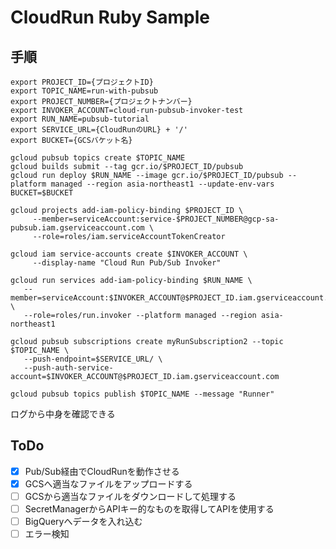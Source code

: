 # CloudRun Ruby Sample

## 手順

```
export PROJECT_ID={プロジェクトID}
export TOPIC_NAME=run-with-pubsub
export PROJECT_NUMBER={プロジェクトナンバー}
export INVOKER_ACCOUNT=cloud-run-pubsub-invoker-test
export RUN_NAME=pubsub-tutorial
export SERVICE_URL={CloudRunのURL} + '/'
export BUCKET={GCSバケット名}

gcloud pubsub topics create $TOPIC_NAME
gcloud builds submit --tag gcr.io/$PROJECT_ID/pubsub
gcloud run deploy $RUN_NAME --image gcr.io/$PROJECT_ID/pubsub --platform managed --region asia-northeast1 --update-env-vars BUCKET=$BUCKET

gcloud projects add-iam-policy-binding $PROJECT_ID \
     --member=serviceAccount:service-$PROJECT_NUMBER@gcp-sa-pubsub.iam.gserviceaccount.com \
     --role=roles/iam.serviceAccountTokenCreator

gcloud iam service-accounts create $INVOKER_ACCOUNT \
     --display-name "Cloud Run Pub/Sub Invoker"

gcloud run services add-iam-policy-binding $RUN_NAME \
   --member=serviceAccount:$INVOKER_ACCOUNT@$PROJECT_ID.iam.gserviceaccount.com \
   --role=roles/run.invoker --platform managed --region asia-northeast1

gcloud pubsub subscriptions create myRunSubscription2 --topic $TOPIC_NAME \
   --push-endpoint=$SERVICE_URL/ \
   --push-auth-service-account=$INVOKER_ACCOUNT@$PROJECT_ID.iam.gserviceaccount.com

gcloud pubsub topics publish $TOPIC_NAME --message "Runner"
```

ログから中身を確認できる

## ToDo
- [x] Pub/Sub経由でCloudRunを動作させる
- [x] GCSへ適当なファイルをアップロードする
- [ ] GCSから適当なファイルをダウンロードして処理する
- [ ] SecretManagerからAPIキー的なものを取得してAPIを使用する
- [ ] BigQueryへデータを入れ込む
- [ ] エラー検知
